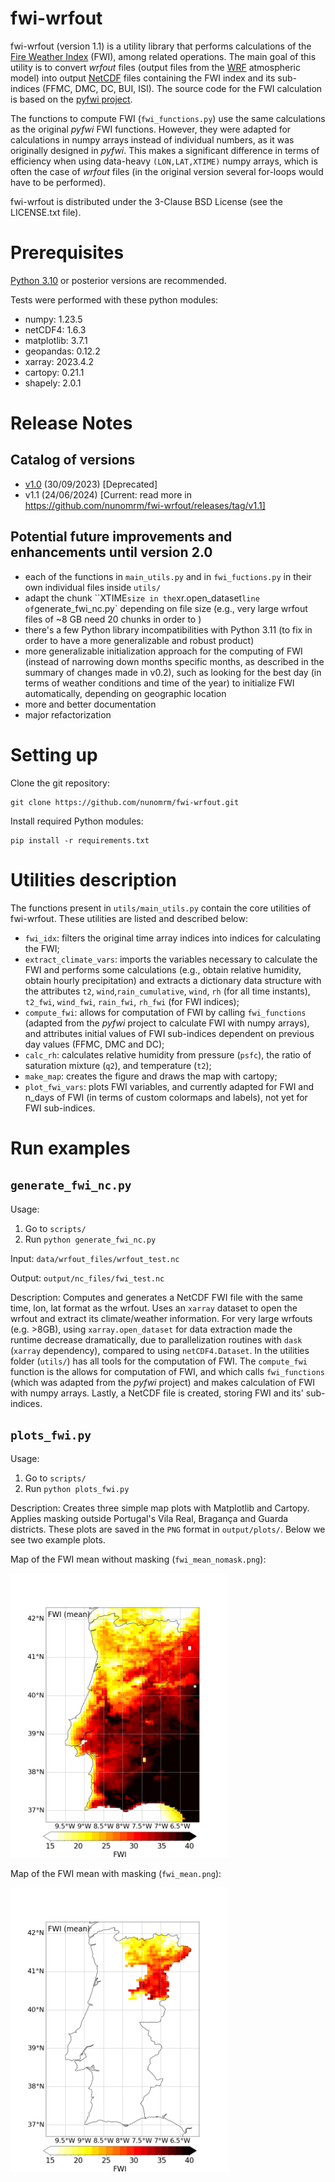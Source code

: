 # fwi-wrfout

fwi-wrfout (version 1.1) is a utility library that performs calculations of the [Fire Weather Index](https://cwfis.cfs.nrcan.gc.ca/background/summary/fwi) (FWI), among related operations. The main goal of this utility is to convert *wrfout* files (output files from the [WRF](https://www.mmm.ucar.edu/models/wrf) atmospheric model) into output [NetCDF](https://www.unidata.ucar.edu/software/netcdf/) files containing the FWI index and its sub-indices (FFMC, DMC, DC, BUI, ISI). The source code for the FWI calculation is based on the [pyfwi project](https://code.google.com/archive/p/pyfwi/). 

The functions to compute FWI (```fwi_functions.py```) use the same calculations as the original *pyfwi* FWI functions. However, they were adapted for calculations in numpy arrays instead of individual numbers, as it was originally designed in *pyfwi*. This makes a significant difference in terms of efficiency when using data-heavy ```(LON,LAT,XTIME)``` numpy arrays, which is often the case of *wrfout* files (in the original version several for-loops would have to be performed).

fwi-wrfout is distributed under the 3-Clause BSD License (see the LICENSE.txt file).

# Prerequisites

[Python 3.10](https://www.python.org/downloads/release/python-3100/) or posterior versions are recommended.

Tests were performed with these python modules:
* numpy: 1.23.5 
* netCDF4: 1.6.3 
* matplotlib: 3.7.1 
* geopandas: 0.12.2 
* xarray: 2023.4.2 
* cartopy: 0.21.1 
* shapely: 2.0.1 

# Release Notes

## Catalog of versions
* [v1.0](https://github.com/nunomrm/fwi-wrfout/tree/v1.0) (30/09/2023) [Deprecated]
* v1.1 (24/06/2024) [Current: read more in https://github.com/nunomrm/fwi-wrfout/releases/tag/v1.1]

## Potential future improvements and enhancements until version 2.0
- each of the functions in ```main_utils.py``` and in ```fwi_fuctions.py``` in their own individual files inside `utils/`
- adapt the chunk ``XTIME` size in the `xr.open_dataset` line of `generate_fwi_nc.py` depending on file size (e.g., very large wrfout files of ~8 GB need 20 chunks in order to )
- there's a few Python library incompatibilities with Python 3.11 (to fix in order to have a more generalizable and robust product)
- more generalizable initialization approach for the computing of FWI (instead of narrowing down months specific months, as described in the summary of changes made in v0.2), such as looking for the best day (in terms of weather conditions and time of the year) to initialize FWI automatically, depending on geographic location
- more and better documentation
- major refactorization

# Setting up

Clone the git repository:
```
git clone https://github.com/nunomrm/fwi-wrfout.git
```
Install required Python modules:
```
pip install -r requirements.txt
```

# Utilities description
The functions present in ```utils/main_utils.py``` contain the core utilities of fwi-wrfout. These utilities are listed and described below:
* ```fwi_idx```: filters the original time array indices into indices for calculating the FWI;
* ```extract_climate_vars```: imports the variables necessary to calculate the FWI and performs some calculations (e.g., obtain relative humidity, obtain hourly precipitation) and extracts a dictionary data structure with the attributes ```t2```, ```wind```,```rain_cumulative```, ```wind```, ```rh``` (for all time instants), ```t2_fwi```, ```wind_fwi```, ```rain_fwi```, ```rh_fwi``` (for FWI indices);
* ```compute_fwi```: allows for computation of FWI by calling ```fwi_functions``` (adapted from the *pyfwi* project to calculate FWI with numpy arrays), and attributes initial values of FWI sub-indices dependent on previous day values (FFMC, DMC and DC);
* ```calc_rh```: calculates relative humidity from pressure (```psfc```), the ratio of saturation mixture (```q2```), and temperature (```t2```);
* ```make_map```: creates the figure and draws the map with cartopy;
* ```plot_fwi_vars```: plots FWI variables, and currently adapted for FWI and n_days of FWI (in terms of custom colormaps and labels), not yet for FWI sub-indices.

# Run examples
## ```generate_fwi_nc.py```
Usage:
1. Go to ```scripts/```
2. Run ```python generate_fwi_nc.py```

Input: ```data/wrfout_files/wrfout_test.nc```

Output: ```output/nc_files/fwi_test.nc```

Description: Computes and generates a NetCDF FWI file with the same time, lon, lat format as the wrfout. Uses an ```xarray``` dataset to open the wrfout and extract its climate/weather information. For very large wrfouts (e.g. >8GB), using ```xarray.open_dataset``` for data extraction made the runtime decrease dramatically, due to parallelization routines with ```dask``` (```xarray``` dependency), compared to using ```netCDF4.Dataset```. In the utilities folder (```utils/```) has all tools for the computation of FWI. The ```compute_fwi``` function is the allows for computation of FWI, and which calls ```fwi_functions``` (which was adapted from the *pyfwi* project) and makes calculation of FWI with numpy arrays. Lastly, a NetCDF file is created, storing FWI and its' sub-indices.

## ```plots_fwi.py```
Usage:
1. Go to ```scripts/```
2. Run ```python plots_fwi.py```

Description: Creates three simple map plots with Matplotlib and Cartopy. Applies masking outside Portugal's Vila Real, Bragança and Guarda districts. These plots are saved in the ```PNG``` format in ```output/plots/```. Below we see two example plots.

Map of the FWI mean without masking (```fwi_mean_nomask.png```):

<img src="https://github.com/nunomrm/fwi-wrfout/blob/main/output/plots/fwi_mean_nomask.png" width="350"/>

Map of the FWI mean with masking (```fwi_mean.png```):

<img src="https://github.com/nunomrm/fwi-wrfout/blob/main/output/plots/fwi_mean.png" width="350"/>

